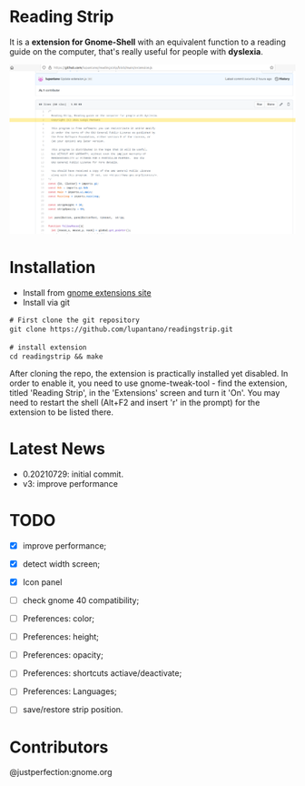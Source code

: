 # Reading Strip
It is a **extension for Gnome-Shell** with an equivalent function to a reading guide on the computer, that's really useful for people with **dyslexia**.

![Sample](sample.png)

# Installation
* Install from [gnome extensions site](https://extensions.gnome.org/extension/4419/reading-strip/)
* Install via git
```
# First clone the git repository
git clone https://github.com/lupantano/readingstrip.git

# install extension
cd readingstrip && make
```

After cloning the repo, the extension is practically installed yet disabled. In order to enable it, you need to use gnome-tweak-tool - find the extension, titled 'Reading Strip', in the 'Extensions' screen and turn it 'On'. You may need to restart the shell (Alt+F2 and insert 'r' in the prompt) for the extension to be listed there.

# Latest News
- 0.20210729: initial commit.
- v3: improve performance

# TODO
- [x] improve performance;
- [x] detect width screen;
- [x] Icon panel
- [ ] check gnome 40 compatibility;

- [ ] Preferences: color;
- [ ] Preferences: height;
- [ ] Preferences: opacity;
- [ ] Preferences: shortcuts actiave/deactivate;
- [ ] Preferences: Languages;

- [ ] save/restore strip position.

# Contributors
@justperfection:gnome.org
